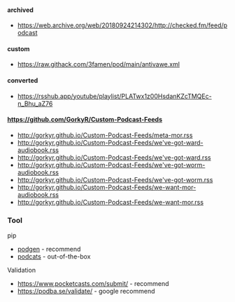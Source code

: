 #### archived

- https://web.archive.org/web/20180924214302/http://checked.fm/feed/podcast

#### custom

- https://raw.githack.com/3famen/pod/main/antivawe.xml

#### converted

- https://rsshub.app/youtube/playlist/PLATwx1z00HsdanKZcTMQEc-n_Bhu_aZ76

#### https://github.com/GorkyR/Custom-Podcast-Feeds

- http://gorkyr.github.io/Custom-Podcast-Feeds/meta-mor.rss
- http://gorkyr.github.io/Custom-Podcast-Feeds/we've-got-ward-audiobook.rss
- http://gorkyr.github.io/Custom-Podcast-Feeds/we've-got-ward.rss
- http://gorkyr.github.io/Custom-Podcast-Feeds/we've-got-worm-audiobook.rss
- http://gorkyr.github.io/Custom-Podcast-Feeds/we've-got-worm.rss
- http://gorkyr.github.io/Custom-Podcast-Feeds/we-want-mor-audiobook.rss
- http://gorkyr.github.io/Custom-Podcast-Feeds/we-want-mor.rss

### Tool

pip
- [podgen](https://podgen.readthedocs.io/) - recommend
- [podcats](https://github.com/jakubroztocil/podcats) - out-of-the-box

Validation
- https://www.pocketcasts.com/submit/ - recommend
- https://podba.se/validate/ - google recommend
